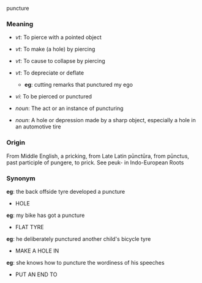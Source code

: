 puncture
### Meaning
+ _vt_: To pierce with a pointed object
+ _vt_: To make (a hole) by piercing
+ _vt_: To cause to collapse by piercing
+ _vt_: To depreciate or deflate
    + __eg__: cutting remarks that punctured my ego
+ _vi_: To be pierced or punctured

+ _noun_: The act or an instance of puncturing
+ _noun_: A hole or depression made by a sharp object, especially a hole in an automotive tire

### Origin

From Middle English, a pricking, from Late Latin pūnctūra, from pūnctus, past participle of pungere, to prick. See peuk- in Indo-European Roots

### Synonym

__eg__: the back offside tyre developed a puncture

+ HOLE

__eg__: my bike has got a puncture

+ FLAT TYRE

__eg__: he deliberately punctured another child's bicycle tyre

+ MAKE A HOLE IN

__eg__: she knows how to puncture the wordiness of his speeches

+ PUT AN END TO


